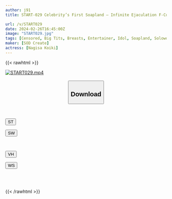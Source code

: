 ```yaml
---
author: j91
title: START-029 Celebrity’s First Soapland – Infinite Ejaculation F-Cup Soapland – Will Always Pull Out 9 Shots! Divine Breasts Body That Heals With A Smile! Koio Nagisa [Nuku With Overwhelming 4k Video! ]

url: /v/START029
date: 2024-02-26T16:45:00Z
image: "START029.jpg"
tags: [Censored, Big Tits, Breasts, Entertainer, Idol, Soapland, Solowork]
maker: [SOD Create]
actress: [Nagisa Koiki]
---
```



{{< rawhtml >}}

<div class="video" data-videoid="6WjddB9Ymzi9Jab">
    <a href="javascript:;">
        <img src="/v/START029/START029.jpg" width="WIDTH" height="HEIGHT" alt="START029.mp4" loading="lazy">
    </a>
</div>

<script type="text/javascript" src="https://j91.asia/asset/on-demand-st.js"></script>

<br>
  <link rel="stylesheet" href="https://j91.asia/asset/bs5.css">
  
  <center>
  <button class="btn btn-primary" type="button" data-bs-toggle="collapse" data-bs-target=".multi-collapse" aria-expanded="false" aria-controls="multiCollapseExample1 multiCollapseExample2"><h2>Download</h2></button></center>
</p>
<div class="row">
  <div class="col">
    <div class="collapse multi-collapse" id="multiCollapseExample1">
      <div class="card card-body">
	      	      <br>
<div class="buttons">  
<p><a href="https://streamtape.to/v/6WjddB9Ymzi9Jab" target="_blank"><button class="btn-hover color-3"><i class="fa fa-download"></i> ST</button></a></p>
<p><a href="https://cdnwish.com/nhian4cx89p8" target="_blank"><button class="btn-hover color-2"><i class="fa fa-download"></i> SW</button></a></p></div>
    </div>
  </div>
</div>
  <div class="col">
    <div class="collapse multi-collapse" id="multiCollapseExample2">
      <div class="card card-body">
	      <br>
<div class="buttons">
<p><a href="https://vidhidepro.com/f/37z3xazw4kkb"><button class="btn-hover color-9"><i class="fa fa-download"></i> VH</button></a></p>
<p><a href="https://wolfstream.tv/z9sdk03cw7m5"><button class="btn-hover color-8"><i class="fa fa-download"></i> WS</button></a></p></div>
<br><br>
      </div>
    </div>
  </div>
</div>

{{< /rawhtml >}}